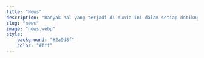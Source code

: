 ```yaml
---
title: "News"
description: "Banyak hal yang terjadi di dunia ini dalam setiap detiknya, baca berbagai berita terbaru yang diupdate rutin, mulai dari bisnis, ekonomi, politik, dan mancanegara."
slug: "news"
image: "news.webp"
style:
    background: "#2a9d8f"
    color: "#fff"
---
```

